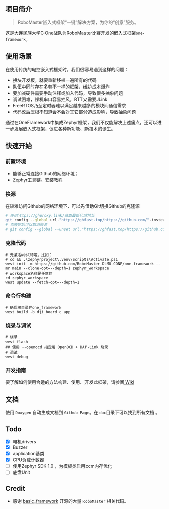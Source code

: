 ## 项目简介

> RoboMaster嵌入式框架“一键”解决方案，为你的“创意”服务。

这是大连民族大学C·One战队为RoboMaster比赛开发的嵌入式框架`one-framework`。

## 使用场景

在使用传统的电控嵌入式框架时，我们很容易遇到这样的问题：

- 换块开发板，就要重新移植一遍所有的代码
- 队伍中同时存在多套不一样的框架，维护成本爆炸
- 要加减硬件需要手动注释或加入代码，导致很多抽象问题
- 调试困难，裸机串口容易抽风，RTT又需要JLink
- FreeRTOS乃至定时器难以满足越来越多的模块间通信需求
- 代码改后压根不知道会不会对其它部分造成影响，导致抽象问题

通过在OneFramework中集成Zephyr框架，我们不仅能解决上述痛点，还可以进一步发展嵌入式框架，促进各种新功能、新技术的诞生。

## 快速开始

### 前置环境

- 能够正常连接Github的网络环境；
- Zephyr工具链。[安装教程](https://docs.zephyrproject.org/latest/develop/getting_started/index.html)

### 换源

在较难访问Github的网络环境下，可以先借助Git切换Github的克隆源

```bash
# 使用https://ghproxy.link/获取最新代理地址
git config --global url."https://ghfast.top/https://github.com/".insteadOf "https://github.com/"
# 克隆完后可以取消换源
# git config --global --unset url."https://ghfast.top/https://github.com/".insteadOf
```

### 克隆代码

```shell
# 先激活west环境，比如：
# cd && .\zephyrproject\.venv\Scripts\Activate.ps1
west init -m https://github.com/RoboMaster-DLMU-CONE/one-framework --mr main --clone-opt=--depth=1 zephyr_workspace 
# workspace名称是任意的
cd zephyr_workspace
west update --fetch-opt=--depth=1
```

### 命令行构建

```shell
# 确保根目录在one_framework
west build -b dji_board_c app
```

### 烧录与调试

```shell
# 烧录
west flash
## 使用 --openocd 指定用 OpenOCD + DAP-Link 烧录
# 调试
west debug
```

### 开发指南

要了解如何使用合适的方法构建、使用、开发此框架，请参阅[
Wiki](https://robomaster-dlmu-cone.github.io/one-framework/develop.html)

## 文档

使用 `Doxygen` 自动生成文档到 `Github Page`。在 `doc`目录下可以找到所有文档 。

## Todo

- [x] 电机drivers
- [x] Buzzer
- [x] application基类
- [x] CPU负载计数器
- [ ] 使用Zephyr SDK 1.0 ，为模板类启用ccm内存优化
- [ ] 底盘Unit

## Credit

- 感谢 [basic_framework](https://github.com/HNUYueLuRM/basic_framework) 开源的大量 `RoboMaster` 相关代码。